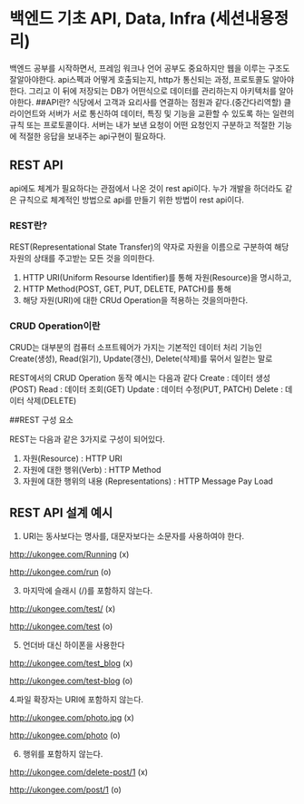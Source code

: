 # 백엔드 기초 API, Data, Infra (세션내용정리)
백엔드 공부를 시작하면서, 프레임 워크나 언어 공부도 중요하지만 웹을 이루는 구조도 잘알아야한다. api스펙과 어떻게 호출되는지, http가 통신되는 과정, 프로토콜도 알아야한다.
그리고 이 뒤에 저장되는 DB가 어떤식으로 데이터를 관리하는지 아키텍처를 알아야한다.
##API란?
식당에서 고객과 요리사를 연결하는 점원과 같다.(중간다리역할)
클라이언트와 서버가 서로 통신하여 데이터, 특징 및 기능을 교환할 수 있도록 하는 일련의 규칙 또는 프로토콜이다.
서버는 내가 보낸 요청이 어떤 요청인지 구분하고 적절한 기능에 적절한 응답을 보내주는 api구현이 필요하다.

## REST API
api에도 체계가 필요하다는 관점에서 나온 것이 rest api이다. 누가 개발을 하더라도 같은 규칙으로 체계적인 방법으로 api를 만들기 위한 방법이 rest api이다.
### REST란?
REST(Representational State Transfer)의 약자로 자원을 이름으로 구분하여 해당 자원의 상태를 주고받는 모든 것을 의미한다.
1. HTTP URI(Uniform Resourse Identifier)를 통해 자원(Resource)을 명시하고,
2. HTTP Method(POST, GET, PUT, DELETE, PATCH)를 통해
3. 해당 자원(URI)에 대한 CRUd Operation을 적용하는 것을의마한다.

### CRUD Operation이란
CRUD는 대부분의 컴퓨터 소프트웨어가 가지는 기본적인 데이터 처리 기능인 Create(생성), Read(읽기), Update(갱신), Delete(삭제)를 묶어서 일컫는 말로

REST에서의 CRUD Operation 동작 예시는 다음과 같다
Create : 데이터 생성(POST)
Read : 데이터 조회(GET)
Update : 데이터 수정(PUT, PATCH)
Delete : 데이터 삭제(DELETE)

##REST 구성 요소

REST는 다음과 같은 3가지로 구성이 되어있다.

1. 자원(Resource) : HTTP URI
2. 자원에 대한 행위(Verb) : HTTP Method
3. 자원에 대한 행위의 내용 (Representations) : HTTP Message Pay Load

## REST API 설계 예시
1. URI는 동사보다는 명사를, 대문자보다는 소문자를 사용하여야 한다.
   
http://ukongee.com/Running (x)

http://ukongee.com/run (o)

3. 마지막에 슬래시 (/)를 포함하지 않는다.

http://ukongee.com/test/ (x)

http://ukongee.com/test (o)

5. 언더바 대신 하이폰을 사용한다

http://ukongee.com/test_blog (x)

http://ukongee.com/test-blog (o)

4.파일 확장자는 URI에 포함하지 않는다.

http://ukongee.com/photo.jpg (x)

http://ukongee.com/photo (o)

6. 행위를 포함하지 않는다.

http://ukongee.com/delete-post/1 (x)

http://ukongee.com/post/1 (o)
